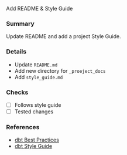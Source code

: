 Add README & Style Guide

### Summary
Update README and add a project Style Guide.

### Details
* Update `README.md`
* Add new directory for `_proeject_docs`
* Add `style_guide.md` 

### Checks
- [ ] Follows style guide
- [ ] Tested changes

### References
- [dbt Best Practices](https://docs.getdbt.com/guides/best-practices/how-we-structure/1-guide-overview)
- [dbt Style Guide](https://github.com/dbt-labs/corp/blob/main/dbt_style_guide.md)
